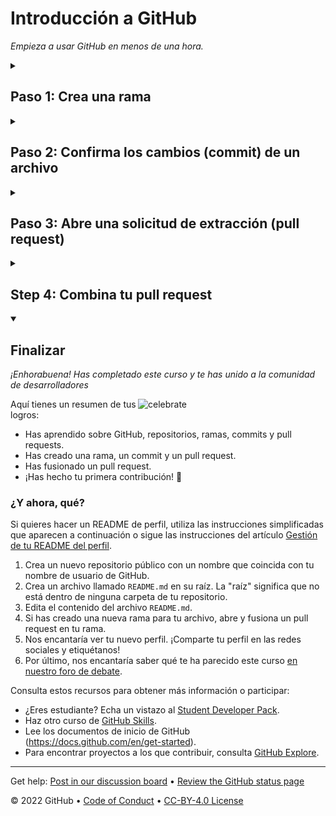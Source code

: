 <!-- 
  <<< Author notes: Header of the course >>> 
  Include a 1280×640 image, course title in sentence case, and a concise description in emphasis.
  In your repository settings: enable template repository, add your 1280×640 social image, auto delete head branches.
  Add your open source license, GitHub uses Creative Commons Attribution 4.0 International.
-->

# Introducción a GitHub

_Empieza a usar GitHub en menos de una hora._

<!-- 
  <<< Author notes: Start of the course >>> 
  Include start button, a note about Actions minutes,
  and tell the learner why they should take the course.
  Each step should be wrapped in <details>/<summary>, with an `id` set.
  The start <details> should have `open` as well.
  Do not use quotes on the <details> tag attributes.
-->

<!--step0

La gente utiliza GitHub para construir algunas de las tecnologías más avanzadas del mundo. Ya sea que estés visualizando datos o construyendo un nuevo juego, hay toda una comunidad y un conjunto de herramientas en GitHub que pueden ayudarte a hacerlo mejor. El curso "Introducción a GitHub" de GitHub Skills te guía por todo lo que necesitas para empezar a contribuir en menos de una hora.

- **Para quién es esto**: Nuevos desarrolladores, nuevos usuarios de GitHub y estudiantes.
- **Qué vas a aprender**: Introduciremos repositorios, ramas \(_branches_\), confirmaciones de cambios \(_commits_\) y solicitudes de extracción \(_pull requests_\).
- **Qué vas a construir**: Haremos un breve archivo Markdown que puedes usar como tu [perfil README](https://docs.github.com/account-and-profile/setting-up-and-managing-your-github-profile/customizing-your-profile/managing-your-profile-readme).
- **Requisitos**: Ninguno. Este curso es una gran introducción para tu primer día en GitHub.
- **Cuánto tiempo**: Este curso consta de cuatro pasos y tardarás menos de una hora en completarlo.

## Cómo empezar este curso

1. Encima de estas instrucciones, haz clic con el botón derecho del ratón en **Use this template** y abre el enlace en una nueva pestaña.<br />
   ![Use this template](https://user-images.githubusercontent.com/1221423/169618716-fb17528d-f332-4fc5-a11a-eaa23562665e.png)
2. En la nueva pestaña, sigue las indicaciones para crear un nuevo repositorio.
   - En **Owner**, elige tu cuenta personal para alojar el repositorio.
   - Recomendamos crear un repositorio público - los repositorios privados [utilizarán minutos de Acciones](https://docs.github.com/en/billing/managing-billing-for-github-actions/about-billing-for-github-actions).
   ![Create a new repository](https://user-images.githubusercontent.com/1221423/169618722-406dc508-add4-4074-83f0-c7a7ad87f6f3.png)
3. Una vez creado tu nuevo repositorio, espera unos 20 segundos y actualiza la página. Sigue las instrucciones paso a paso en el README del nuevo repositorio.

endstep0-->

<!-- 
  <<< Author notes: Step 1 >>> 
  Choose 3-5 steps for your course.
  The first step is always the hardest, so pick something easy!
  Link to docs.github.com for further explanations.
  Encourage users to open new tabs for steps!
-->

<details id=1>
<summary><h2>Paso 1: Crea una rama</h2></summary>

_¡Bienvenida a "Introducción a GitHub"! :wave:_

**¿Qué es GitHub?**: GitHub es una plataforma de colaboración que utiliza [Git](https://docs.github.com/get-started/quickstart/github-glossary#git) para el control de versiones. GitHub es un lugar popular para compartir y contribuir al software de [código abierto](https://docs.github.com/get-started/quickstart/github-glossary#open-source).
<br>:tv: [Video: Qué es GitHub?](https://www.youtube.com/watch?v=w3jLJU7DT5E)

**¿Qué es un repositorio?**: Un [repositorio](https://docs.github.com/get-started/quickstart/github-glossary#repository) es un proyecto que contiene archivos y carpetas. Un repositorio lleva un control de las versiones de los archivos y carpetas.
<br>:tv: [Video: Explorar un repositorio](https://www.youtube.com/watch?v=R8OAwrcMlRw)

**¿Qué es una rama (o _branch_)?** Una [rama](https://docs.github.com/en/get-started/quickstart/github-glossary#branch) es una versión paralela de tu repositorio. Por defecto, tu repositorio tiene una rama llamada `main` y se considera la rama definitiva. Puedes crear ramas adicionales a partir de `main` en tu repositorio. Puedes utilizar ramas para tener diferentes versiones de un proyecto al mismo tiempo.

En las ramas adicionales, puedes hacer ediciones sin que afecten a la versión principal o `main`. Las ramas le permiten separar su trabajo de la rama `main`. En otras palabras, el trabajo de todos está a salvo mientras tú contribuyes.
<br>:tv: [Video: Ramas](https://www.youtube.com/watch?v=xgQmu81G1yY)

**¿Qué es un README de perfil?**: Un [README de perfil](https://docs.github.com/account-and-profile/setting-up-and-managing-your-github-profile/customizing-your-profile/managing-your-profile-readme) es básicamente una sección "Sobre mí" en tu perfil de GitHub donde puedes compartir información sobre ti misma/o con la comunidad en GitHub.com. GitHub muestra el README de tu perfil en la parte superior de tu página de perfil.

### :keyboard: Actividad: Tu primera rama

1. Abre una nueva pestaña del navegador y navega hasta este mismo repositorio. Luego, trabaja en los pasos en tu segunda pestaña mientras lees las instrucciones en esta pestaña.
2. Navega a la pestaña **Code**.
3. Haz clic en el menú desplegable de la rama **main**.<br>
   <img alt="image showing my-first-branch entry" src="/images/my-first-branch.png"/>
4. En el campo de texto, introduce el nombre de tu nueva rama: `my-first-branch`.
5. Haz clic en **Create branch: my-first-branch** para crear tu rama.
6. ¡Continúa al paso 2!<br>
   **Nota**: Si has creado un repositorio público y quieres confirmar que has configurado correctamente tu primera rama, espera unos 20 segundos y luego actualiza esta página (desde la que estás siguiendo las instrucciones). Las [Acciones de GitHub](https://docs.github.com/en/actions) cerrarán automáticamente este paso y abrirán el siguiente.

</details>

<!-- 
  <<< Author notes: Step 2 >>>
  Start this step by acknowledging the previous step.
  Define terms and link to docs.github.com.
-->

<details id=2>
<summary><h2>Paso 2: Confirma los cambios (commit) de un archivo</h2></summary>

_¡Has creado una rama!_ :tada:

Crear una rama te permite editar tu proyecto sin cambiar la rama `main`. Ahora que tienes una rama, es el momento de crear un archivo y hacer tu primera confirmación de cambios (o _commit_).

**¿Qué es una confirmación de cambios (o _commit_)?** Un [commit](https://docs.github.com/pull-requests/committing-changes-to-your-project/creating-and-editing-commits/about-commits) es un conjunto de cambios en los archivos y carpetas de tu proyecto. Un commit existe en una rama.

### :keyboard: Actividad: Tu primer commit

Los siguientes pasos te guiarán en el proceso de confirmar un cambio en GitHub. Para confirmar un cambio hay que añadir primero un nuevo archivo a la nueva rama. 

1. En la pestaña **Code**, asegúrate de que estás en tu nueva rama `my-first-branch`.
2. Selecciona el desplegable **Add file** y haz clic en **Create new file** para crear un archivo nuevo.<br>
   ![create new file option](/images/create-new-file.png)
3. En el campo **Name your file...**, escribe `PROFILE.md`.
4. En el área **Edit new file**, copia el siguiente contenido a tu archivo:
   ```
   ¡Bienvenida a mi perfil en GitHub!
   ```
   <img alt="profile.md file screenshot" src="/images/my-profile-file.png"/>
5. Para los commits, es recomendable que introduzcas un mensaje breve de commit que describa los cambios que has hecho. Este mensaje ayuda a otras personas (o a tu futuro yo) a entender qué cambios has introducido en tu commit. GitHub ofrece un mensaje simple por defecto, pero vamos a cambiarlo ligeramente para practicar. Primero, introduce `Add PROFILE.md` en el primer campo de texto debajo de **Commit new file**. Después, si quieres asegurarte de qué aspecto debería tener tu pantalla, expande el desplegable de debajo.
   <details>
   <summary> Expande para ver la captura.</summary>
   <img alt="screenshot of adding a new file with a commit message" src="/images/commit-full-screen.png" />
   </details>
6. En esta lección ignoraremos los demás campos; haz clic en **Commit new file**.
7. ¡Adelante con el paso 3! <br>
    **Nota**: Como antes, puedes esperar unos 20 segundos, luego refrescar esta página (de la que estás siguiendo las instrucciones) y [GitHub Actions](https://docs.github.com/en/actions) cerrará automáticamente este paso y abrirá el siguiente.

</details>

<!-- 
  <<< Author notes: Step 3 >>> 
  Just a historic note: the previous version of this step forced the learner
  to write a pull request description,
  checked that `main` was the receiving branch,
  and that the file was named correctly.
-->

<details id=3>
<summary><h2>Paso 3: Abre una solicitud de extracción (pull request)</h2></summary>

_Buen trabajo con ese commit_ :sparkles:

Ahora que has creado un commit, es el momento de compartir tu propuesta de cambio a través de una solicitud de extracción (o _pull request_).

**¿Qué es una solicitud de extracción (o _pull request_)?**: La colaboración ocurre en un pull request. El pull request muestra los cambios en tu rama a otras personas. Este pull request va a mantener los cambios que acabas de hacer en tu rama y propone aplicarlos a la rama `main`.
<br>:tv: [Video: Introduction to pull requests](https://youtu.be/kJr-PIfLDl4)

### :keyboard: Actividad: Crea un pull request

Es posible que hayas notado después de tu commit que aparece un mensaje indicando tu reciente push a tu rama y proporcionando un botón que dice **Compare & pull request**.

![screenshot of message and button](/images/compare-and-pull-request.png)

 Si quieres, puedes hacer clic en **Compare & pull request**, y luego saltar al paso 6 de abajo. Si no haces clic en el botón, las instrucciones siguientes te guiarán en la configuración manual de la solicitud de extracción.

1. Haz clic en la pestaña **Pull requests** de tu repositorio.
2. Haz clic en **New pull request**.
3. En el desplegable **base:**, asegúrate de que está seleccionado **main**.
4. Selecciona el desplegable **compare:** y haz clic en `my-first-branch`. <br>
   <img alt="screenshot showing both branch selections" src="/images/pull-request-branches.png"/>
5. Haz clic en **Create pull request**.
6. Introduce un título para tu solicitud de extracción: `Add my first file`.
7. El siguiente campo te ayuda a proporcionar una descripción de los cambios que has realizado. Siéntete libre de añadir una descripción de lo que has logrado hasta ahora. Como recordatorio, has: ¡creado una rama, creado un archivo y hecho un commit!<br>
   <img alt="screenshot showing pull request" src="/images/Pull-request-description.png"/>
8. Haz clic en **Create pull request**.
9. ¡Continúa con el paso 4! <br>
   **Nota**: Como antes, puedes esperar unos 20 segundos, luego refrescar esta página (en la que estás siguiendo las instrucciones) y [GitHub Actions](https://docs.github.com/en/actions) cerrará automáticamente este paso y abrirá el siguiente. Como ventaja, puedes ver pruebas de las Acciones de GitHub que se ejecutan en la pestaña con la solicitud de extracción abierta. La imagen de abajo muestra una línea que puedes ver en tu pull request después de que la Acción termine de ejecutarse.<br>
   <img alt="screenshot of an example of an actions line" src="/images/Actions-to-step-4.png"/>

</details>

<!-- 
  <<< Author notes: Step 4 >>> 
  Just a historic note: The previous version of this step required responding
  to a pull request review before merging. The previous version also handled
  if users accidentally closed without merging.
-->

<details id=4>
<summary><h2>Step 4: Combina tu pull request</h2></summary>

_¡Bien hecho!_ :sunglasses:

Has creado una solicitud de extracción con éxito. Ahora puedes fusionar o combinar \(_merge_\) tu pull request.

**Qué es una _fusión_** (o _merge_): Un [merge](https://docs.github.com/en/get-started/quickstart/github-glossary#merge) añade los cambios en su solicitud de extracción y rama en la rama `main`.
<br>:tv: [Video: Understanding the GitHub flow](https://www.youtube.com/watch?v=PBI2Rz-ZOxU)

Como se ha indicado en el paso anterior, es posible que hayas visto que se ejecuta una acción que hace avanzar automáticamente tus instrucciones al siguiente paso. Tendrás que esperar a que termine para poder fusionar tu pull request. Estará listo cuando el botón **Merge pull request** esté verde.

![screenshot of green merge pull request button](/images/Green-merge-pull-request.png)
### :keyboard: Actividad: Fusiona el pull request

1. Haz clic en **Merge pull request**.
1. Haz clic en **Confirm merge**.
1. Una vez que tu rama ha sido fusionada, ya no la necesitas. Para eliminar esta rama, haz clic en **Delete branch**.<br>
   <img alt="screenshot showing delete branch button" src="/images/delete-branch.png"/>
2. ¡Consulta el paso **Finalizar** para ver lo que puedes aprender a continuación!<br>
   **Nota**: Como antes, puedes esperar unos 20 segundos, luego refrescar esta página (desde la que estás siguiendo las instrucciones) y [GitHub Actions](https://docs.github.com/en/actions) cerrará automáticamente este paso y abrirá el siguiente.

</details>

<!-- 
  <<< Author notes: Finish >>> 
  Review what we learned, ask for feedback, provide next steps.
-->

<details id=X open>
<summary><h2>Finalizar</h2></summary>

_¡Enhorabuena! Has completado este curso y te has unido a la comunidad de desarrolladores_

<img src=https://octodex.github.com/images/collabocats.jpg alt=celebrate width=300 align=right>

Aquí tienes un resumen de tus logros:

- Has aprendido sobre GitHub, repositorios, ramas, commits y pull requests.
- Has creado una rama, un commit y un pull request.
- Has fusionado un pull request.
- ¡Has hecho tu primera contribución! :tada:

### ¿Y ahora, qué?

  Si quieres hacer un README de perfil, utiliza las instrucciones simplificadas que aparecen a continuación o sigue las instrucciones del artículo [Gestión de tu README del perfil](https://docs.github.com/account-and-profile/setting-up-and-managing-your-github-profile/customizing-your-profile/managing-your-profile-readme).
  1. Crea un nuevo repositorio público con un nombre que coincida con tu nombre de usuario de GitHub.
  2. Crea un archivo llamado `README.md` en su raíz. La "raíz" significa que no está dentro de ninguna carpeta de tu repositorio.
  3. Edita el contenido del archivo `README.md`.
  4. Si has creado una nueva rama para tu archivo, abre y fusiona un pull request en tu rama.
  5. Nos encantaría ver tu nuevo perfil. ¡Comparte tu perfil en las redes sociales y etiquétanos!
  6. Por último, nos encantaría saber qué te ha parecido este curso [en nuestro foro de debate](https://github.com/skills/.github/discussions).

Consulta estos recursos para obtener más información o participar:
- ¿Eres estudiante? Echa un vistazo al [Student Developer Pack](https://education.github.com/pack).
- Haz otro curso de [GitHub Skills](https://github.com/skills).
- Lee los documentos de inicio de GitHub (https://docs.github.com/en/get-started).
- Para encontrar proyectos a los que contribuir, consulta [GitHub Explore](https://github.com/explore).

</details>

<!--
  <<< Author notes: Footer >>>
  Add a link to get support, GitHub status page, code of conduct, license link.
-->

---

Get help: [Post in our discussion board](https://github.com/skills/.github/discussions) &bull; [Review the GitHub status page](https://www.githubstatus.com/)

&copy; 2022 GitHub &bull; [Code of Conduct](https://www.contributor-covenant.org/version/2/1/code_of_conduct/code_of_conduct.md) &bull; [CC-BY-4.0 License](https://creativecommons.org/licenses/by/4.0/legalcode)
